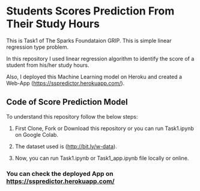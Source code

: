 # Students Scores Prediction From Their Study Hours

This is Task1 of The Sparks Foundataion GRIP. This is simple linear regression type problem.

In this repository I used linear regression algorithm to identify the score of a student from his/her study hours. 

Also, I deployed this Machine Learning model on Heroku and created a Web-App (https://sspredictor.herokuapp.com/).

## Code of Score Prediction Model

To understand this repository follow the below steps:

1) First Clone, Fork or Download this repository or you can run Task1.ipynb on Google Colab. 

2) The dataset used is (http://bit.ly/w-data).

3) Now, you can run Task1.ipynb or Task1_app.ipynb file locally or online.

### You can check the deployed App on https://sspredictor.herokuapp.com/




